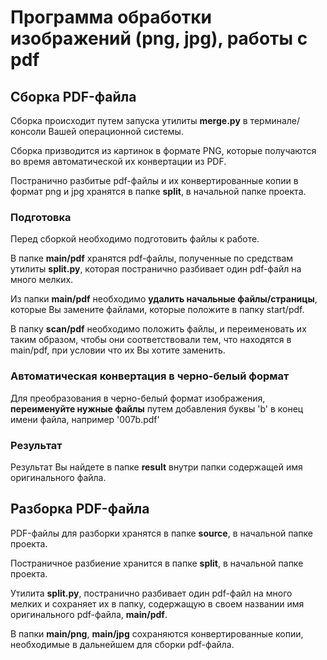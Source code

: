 # Программа обработки изображений (png, jpg), работы с pdf

## Сборка PDF-файла

Сборка происходит путем запуска утилиты **merge.py** в терминале/консоли Вашей операционной системы.

Сборка призводится из картинок в формате PNG, которые получаются во время автоматической их конвертации из PDF.

Постранично разбитые pdf-файлы и их конвертированные копии в формат png и jpg хранятся в папке **split**, в начальной папке проекта.

### Подготовка

Перед сборкой необходимо подготовить файлы к работе.

В папке **main/pdf** хранятся pdf-файлы, полученные по средствам утилиты **split.py**, которая постранично разбивает один pdf-файл на много мелких.

Из папки **main/pdf** необходимо **удалить начальные файлы/страницы**, которые Вы замените файлами, которые положите в папку start/pdf.

В папку **scan/pdf** необходимо положить файлы, и переименовать их таким образом, чтобы они соответствовали тем, что находятся в main/pdf, при условии что их Вы хотите заменить.

### Автоматическая конвертация в черно-белый формат

Для преобразования в черно-белый формат изображения, **переименуйте нужные файлы** путем добавления буквы 'b' в конец имени файла, например '007b.pdf'

### Результат

Результат Вы найдете в папке **result** внутри папки содержащей имя оригинального файла.

## Разборка PDF-файла

PDF-файлы для разборки хранятся в папке **source**, в начальной папке проекта.

Постраничное разбиение хранится в папке **split**, в начальной папке проекта.

Утилита **split.py**, постранично разбивает один pdf-файл на много мелких и сохраняет их в папку, содержащую в своем названии имя оригинального pdf-файла, **main/pdf**.

В папки **main/png**, **main/jpg** сохраняются конвертированные копии, необходимые в дальнейшем для сборки pdf-файла.
